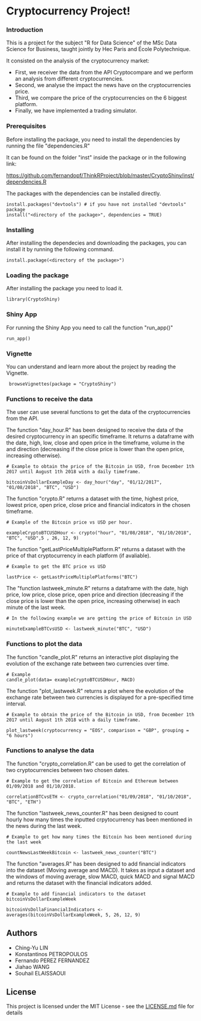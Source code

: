 # Cryptocurrency Project!

### Introduction

This is a project for the subject "R for Data Science" of the MSc Data Science for Business, taught jointly by Hec Paris and École Polytechnique.

It consisted on the analysis of the cryptocurrency market:

* First, we receiver the data from the API Cryptocompare and we perform an analysis from different cryptocurrencies.
* Second, we analyse the impact the news have on the cryptocurrencies price.
* Third, we compare the price of the cryptocurrencies on the 6 biggest platform.
* Finally, we have implemented a trading simulator.

### Prerequisites

Before installing the package, you need to install the dependencies by running the file "dependencies.R"

It can be found on the folder "inst" inside the package or in the following link:

https://github.com/fernandopf/ThinkRProject/blob/master/CryptoShiny/inst/dependencies.R

The packages with the dependencies can be installed directly.
```
install.packages("devtools") # if you have not installed "devtools" package
install("<directory of the package>", dependencies = TRUE)

```

### Installing

After installing the dependecies and downloading the packages, you can install it by running the following command.

```
install.package(<directory of the package>")

```

### Loading the package

After installing the package you need to load it.

```
library(CryptoShiny)

```

### Shiny App

For running the Shiny App you need to call the function "run_app()"
```
run_app()
```

### Vignette

You can understand and learn more about the project by reading the Vignette.

```
 browseVignettes(package = "CryptoShiny")
```

### Functions to receive the data

The user can use several functions to get the data of the cryptocurrencies from the API.

The function "day_hour.R" has been designed to receive the data of the desired cryptocurrency in an specific timeframe. It returns a dataframe with the date, high, low, close and open price in the timeframe, volume in the and direction (decreasing if the close price is lower than the open price, increasing otherwise).

```
# Example to obtain the price of the Bitcoin in USD, from December 1th 2017 until August 1th 2018 with a daily timeframe.

bitcoinVsDollarExampleDay <- day_hour("day", "01/12/2017", "01/08/2018", "BTC", "USD")
```

The function "crypto.R" returns a dataset with the time, highest price, lowest price, open price, close price and financial indicators in the chosen timeframe.

```
# Example of the Bitcoin price vs USD per hour.

exampleCryptoBTCUSDHour <- crypto("hour", "01/08/2018", "01/10/2018", "BTC", "USD",5 , 26, 12, 9)
```

The function "getLastPriceMultiplePlatform.R" returns a dataset with the price of that cryptocurrency in each platform (if avaliable).

```
# Example to get the BTC price vs USD

lastPrice <- getLastPriceMultiplePlatforms("BTC")
```

The "function lastweek_minute.R" returns a dataframe with the date, high price, low price, close price, open price and direction (decreasing if the close price is lower than the open price, increasing otherwise) in each minute of the last week. 

```
# In the following example we are getting the price of Bitcoin in USD

minuteExampleBTCvsUSD <- lastweek_minute("BTC", "USD")

```

### Functions to plot the data

The function "candle_plot.R" returns an interactive plot displaying the evolution of the exchange rate between two currencies over time.

```
# Example
candle_plot(data= exampleCryptoBTCUSDHour, MACD)
```

The function "plot_lastweek.R" returns a plot where the evolution of the exchange rate between two currencies is displayed for a pre-specified time interval.

```
# Example to obtain the price of the Bitcoin in USD, from December 1th 2017 until August 1th 2018 with a daily timeframe.

plot_lastweek(cryptocurrency = "EOS", comparison = "GBP", grouping = "6 hours")
```

### Functions to analyse the data

The function "crypto_correlation.R" can be used to get the correlation of two cryptocurrencies between two chosen dates.

```
# Example to get the correlation of Bitcoin and Ethereum between 01/09/2018 and 01/10/2018.

correlationBTCvsETH <- crypto_correlation("01/09/2018", "01/10/2018", "BTC", "ETH")
```

The function "lastweek_news_counter.R" has been designed to count hourly how many times the inputted crpytocurrency has been mentioned in the news during the last week.

```
# Example to get how many times the Bitcoin has been mentioned during the last week

countNewsLastWeekBitcoin <- lastweek_news_counter("BTC")
```

The function "averages.R" has been designed to add financial indicators into the dataset (Moving average and MACD). It takes as input a dataset and the windows of moving average, slow MACD, quick MACD and signal MACD and returns the dataset with the financial indicators added.

```
# Example to add financial indicators to the dataset bitcoinVsDollarExampleWeek

bitcoinVsDollaFinancialIndicators <- averages(bitcoinVsDollarExampleWeek, 5, 26, 12, 9)
```

## Authors

* Ching-Yu LIN
* Konstantinos PETROPOULOS
* Fernando PEREZ FERNANDEZ
* Jiahao WANG
* Souhail ELAISSAOUI

## License

This project is licensed under the MIT License - see the [LICENSE.md](LICENSE.md) file for details

